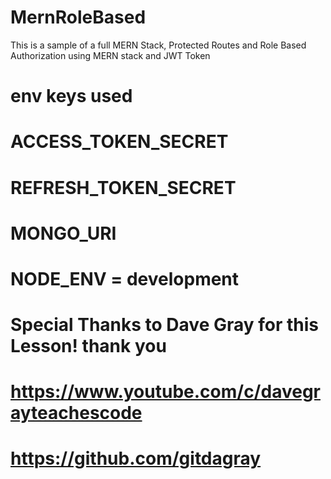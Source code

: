 # MernRoleBased
This is a sample of a full MERN Stack, Protected Routes and Role Based Authorization using MERN stack and JWT Token


# env keys used
# ACCESS_TOKEN_SECRET
# REFRESH_TOKEN_SECRET
# MONGO_URI
# NODE_ENV = development


#  Special Thanks to Dave Gray for this Lesson! thank you 
#  https://www.youtube.com/c/davegrayteachescode
#  https://github.com/gitdagray
